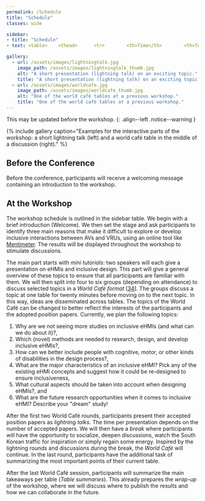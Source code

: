 ```yaml
---
permalink: /Schedule
title: "Schedule"
classes: wide

sidebar: 
- title: "Schedule"
- text: <table>    <thead>      <tr>        <th>Time</th>        <th>Topic</th>      </tr>    </thead>    <tbody>      <tr>        <td>14:00</td>        <td><i>Welcome</i></td>      </tr>      <tr>        <td>14:10</td>        <td>Setting the stage</td>      </tr>      <tr>        <td>14:20</td>        <td>Mini tutorials</td>      </tr>      <tr>        <td>14:50</td>        <td>World Café (Part 1)</td>      </tr>      <tr>        <td>15:30</td>        <td>Lightning Talks</td>      </tr>      <tr>        <td>16:00</td>        <td><i>Break</i></td>      </tr>      <tr>        <td>16:30</td>        <td>World Café (Part 2)</td>      </tr>      <tr>        <td>17:10</td>        <td>Table summaries</td>      </tr>      <tr>        <td>17:30</td>        <td>Wrap-up</td>      </tr>      <tr>        <td>18:00</td>        <td><i>End</i></td>      </tr>      </tbody>  </table>

gallery:
  - url: /assets/images/lightningtalk.jpg
    image_path: /assets/images/lightningtalk_thumb.jpg
    alt: "A short presentation (lightning talk) on an exciting topic."
    title: "A short presentation (lightning talk) on an exciting topic."
  - url: /assets/images/worldcafe.jpg
    image_path: /assets/images/worldcafe_thumb.jpg
    alt: "One of the world café tables at a previous workshop."
    title: "One of the world café tables at a previous workshop."
---
```


This may be updated before the workshop. 
{: .align--left .notice--warning  }

{% include gallery caption="Examples for the interactive parts of the workshop: a short lightning talk (left) and a world café table in the middle of a discussion (right)." %}

## Before the Conference
Before the conference, participants will receive a welcoming message containing an introduction to the workshop. 

## At the Workshop
The workshop schedule is outlined in the sidebar table. We begin with a brief introduction (Welcome). We then set the stage and ask participants to identify three main reasons that make it difficult to explore or develop inclusive interactions between AVs and VRUs, using an online tool like [Mentimeter](https://www.mentimeter.com/). The results will be displayed throughout the workshop to stimulate discussions.

The main part starts with *mini tutorials*: two speakers will each give a presentation on eHMIs and inclusive design. This part will give a general overview of these topics to ensure that all participants are familiar with them. We will then split into four to six groups (depending on attendance) to discuss selected topics in a *World Café format* [[34]({{site.baseurl}}/References/#ref34)]. The groups discuss a topic at one table for twenty minutes before moving on to the next topic. In this way, ideas are disseminated across tables. The topics of the World Café can be changed to better reflect the interests of the participants and the adopted position papers. Currently, we plan the following topics:
1. Why are we not seeing more studies on inclusive eHMIs (and what can we do about it)?,
2. Which (novel) methods are needed to research, design, and develop inclusive eHMIs?,
3. How can we better include people with cognitive, motor, or other kinds of disabilities in the design process?,
4. What are the major characteristics of an inclusive eHMI? Pick any of the existing eHMI concepts and suggest how it could be re-designed to ensure inclusiveness,
5. What cultural aspects should be taken into account when designing eHMIs?, and
6. What are the future research opportunities when it comes to inclusive eHMI? Describe your "dream" study!

After the first two World Café rounds, participants present their accepted position papers as *lightning talks*. The time per presentation depends on the number of accepted papers. We will then have a *break* where participants will have the opportunity to socialize, deepen discussions, watch the South Korean traffic for inspiration or simply regain some energy. Inspired by the lightning rounds and discussions during the break, the *World Café* will continue. In the last round, participants have the additional task of summarizing the most important points of their current table.

After the last World Café session, participants will summarize the main takeaways per table (*Table summaries*). This already prepares the *wrap-up* of the workshop, where we will discuss where to publish the results and how we can collaborate in the future.
<!--
<script>
  customUtcToLocalTime(2020,10,07, 12,00 ,"slot4");
</script>
-->
